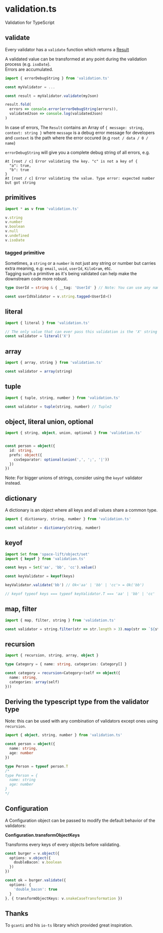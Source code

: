 # validation.ts
Validation for TypeScript  


## validate

Every validator has a `validate` function which returns a [Result](https://github.com/AlexGalays/spacelift#api.result)  

A validated value can be transformed at any point during the validation process (e.g. `isoDate`).  
Errors are accumulated.  

```ts
import { errorDebugString } from 'validation.ts'

const myValidator = ...

const result = myValidator.validate(myJson)

result.fold(
  errors => console.error(errorDebugString(errors)),
  validatedJson => console.log(validatedJson)
)
```

In case of errors, The `Result` contains an Array of `{ message: string, context: string }` where `message` is a debug error message for developers and `context` is the path where the error occured (e.g `root / data / 0 / name`)

`errorDebugString` will give you a complete debug string of all errors, e.g.

```
At [root / c] Error validating the key. "c" is not a key of {
  "a": true,
  "b": true
}
At [root / c] Error validating the value. Type error: expected number but got string
```

## primitives

```ts
import * as v from 'validation.ts'

v.string
v.number
v.boolean
v.null
v.undefined
v.isoDate
```

### tagged primitive

Sometimes, a `string` or a `number` is not just any string or number but carries extra meaning, e.g: `email`, `uuid`, `userId`, `KiloGram`, etc.  
Tagging such a primitive as it's being validated can help make the downstream code more robust.

```ts
type UserId = string & { __tag: 'UserId' } // Note: You can use any naming convention for the tag.

const userIdValidator = v.string.tagged<UserId>()
```


## literal

```ts
import { literal } from 'validation.ts'

// The only value that can ever pass this validation is the 'X' string literal
const validator = literal('X')
```

## array

```ts
import { array, string } from 'validation.ts'

const validator = array(string)
```

## tuple

```ts
import { tuple, string, number } from 'validation.ts'

const validator = tuple(string, number) // Tuple2
```


## object, literal union, optional

```ts
import { string, object, union, optional } from 'validation.ts'


const person = object({
  id: string,
  prefs: object({
    csvSeparator: optional(union(',', ';', '|'))
  })
})
```

Note: For bigger unions of strings, consider using the `keyof` validator instead.


## dictionary

A dictionary is an object where all keys and all values share a common type.

```ts
import { dictionary, string, number } from 'validation.ts'

const validator = dictionary(string, number)
```


## keyof

```ts
import Set from 'space-lift/object/set'
import { keyof } from 'validation.ts'

const keys = Set('aa', 'bb', 'cc').value()

const keyValidator = keyof(keys)

keyValidator.validate('bb') // Ok<'aa' | 'bb' | 'cc'> = Ok('bb')

// keyof typeof keys === typeof keyValidator.T === 'aa' | 'bb' | 'cc'
```


## map, filter

```ts
import { map, filter, string } from 'validation.ts'

const validator = string.filter(str => str.length > 3).map(str => `${str}...`)
```

## recursion

```ts
import { recursion, string, array, object }

type Category = { name: string, categories: Category[] }

const category = recursion<Category>(self => object({
  name: string,
  categories: array(self)
}))
```


## Deriving the typescript type from the validator type

Note: this can be used with any combination of validators except ones using `recursion`.

```ts
import { object, string, number } from 'validation.ts'

const person = object({
  name: string,
  age: number
})

type Person = typeof person.T
/*
type Person = {
  name: string
  age: number
}
*/
```

## Configuration

A Configuration object can be passed to modify the default behavior of the validators:

**Configuration.transformObjectKeys**

Transforms every keys of every objects before validating.

```ts
const burger = v.object({
  options: v.object({
    doubleBacon: v.boolean
  })
})

const ok = burger.validate({
  options: {
    'double_bacon': true
  }
}, { transformObjectKeys: v.snakeCaseTransformation })
```

## Thanks

To `gcanti` and his `io-ts` library which provided great inspiration.
